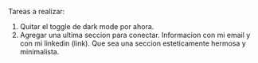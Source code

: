 Tareas a realizar:

1. Quitar el toggle de dark mode por ahora.
2. Agregar una ultima seccion para conectar. Informacion con mi email y con mi linkedin (link).
Que sea una seccion esteticamente hermosa y minimalista.
